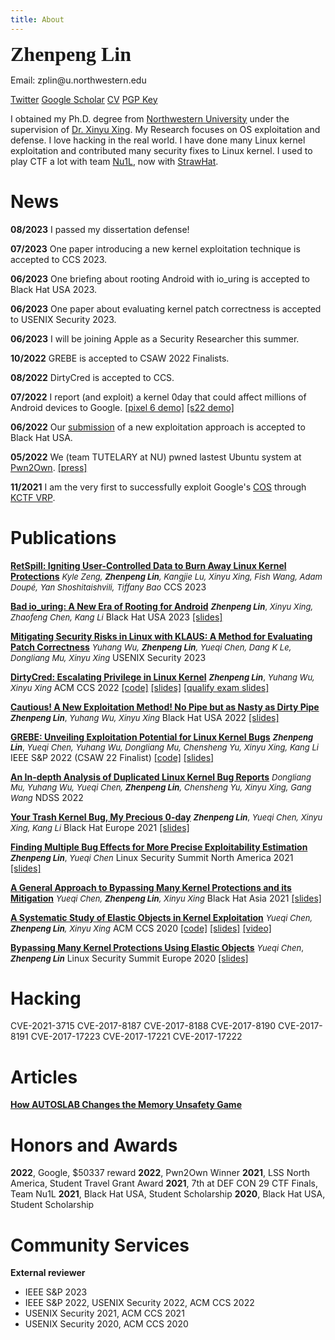 ```yaml
---
title: About
---
```

<font face="Menlo" size=6><b>Zhenpeng Lin</b></font>

Email: zplin<span>@<span>u.northwestern.edu

[Twitter](https://twitter.com/markak_) [Google Scholar](https://scholar.google.com/citations?user=-V2OvtwAAAAJ&hl=en) [CV](./ZhenpengLin.pdf) [PGP Key](./pgp_pub.txt)

I obtained my Ph.D. degree from [Northwestern University](https://www.northwestern.edu) under the supervision of [Dr. Xinyu Xing](http://xinyuxing.org/). My Research focuses on OS exploitation and defense. I love hacking in the real world. I have done many Linux kernel exploitation and contributed many security fixes to Linux kernel. I used to play CTF a lot with team [Nu1L](https://nu1l.com), now with [StrawHat](https://strawhat.team/).

# News

**08/2023** I passed my dissertation defense!

**07/2023** One paper introducing a new kernel exploitation technique is accepted to CCS 2023.

**06/2023** One briefing about rooting Android with io\_uring is accepted to Black Hat USA 2023.

**06/2023** One paper about evaluating kernel patch correctness is accepted to USENIX Security 2023.

**06/2023** I will be joining Apple as a Security Researcher this summer.

**10/2022** GREBE is accepted to CSAW 2022 Finalists.

**08/2022** DirtyCred is accepted to CCS.

**07/2022** I report (and exploit) a kernel 0day that could affect millions of Android devices to Google. [[pixel 6 demo]](./pixel6_demo.mp4) [[s22 demo]](./s22_demo.mp4)

**06/2022** Our [submission](https://www.blackhat.com/us-22/briefings/schedule/#cautious-a-new-exploitation-method-no-pipe-but-as-nasty-as-dirty-pipe-27169) of a new exploitation approach is accepted to Black Hat USA.

**05/2022** We (team TUTELARY at NU) pwned lastest Ubuntu system at [Pwn2Own](https://www.zerodayinitiative.com/blog/2022/5/18/pwn2own-vancouver-2022-the-results). [[press]](https://therecord.media/tesla-microsoft-and-ubuntu-bugs-found-during-pwn2own-hacking-competition/)

**11/2021** I am the very first to successfully exploit Google's [COS](https://cloud.google.com/container-optimized-os/docs) through [KCTF VRP](https://security.googleblog.com/2022/02/roses-are-red-violets-are-blue-giving.html).

# Publications

[**RetSpill: Igniting User-Controlled Data to Burn Away Linux Kernel Protections**]()
<font size=2>*Kyle Zeng, **Zhenpeng Lin**, Kangjie Lu, Xinyu Xing, Fish Wang, Adam Doupé, Yan Shoshitaishvili, Tiffany Bao*</font>
CCS 2023

[**Bad io_uring: A New Era of Rooting for Android**](https://www.blackhat.com/us-23/briefings/schedule/index.html#bad-io_uring-a-new-era-of-rooting-for-android-32243)
<font size=2>***Zhenpeng Lin***, *Xinyu Xing, Zhaofeng Chen, Kang Li*</font>
Black Hat USA 2023 [[slides]]()

[**Mitigating Security Risks in Linux with KLAUS: A Method for Evaluating Patch Correctness**](./papers/KLAUS.pdf)
<font size=2>*Yuhang Wu, **Zhenpeng Lin**, Yueqi Chen, Dang K Le, Dongliang Mu, Xinyu Xing*</font>
USENIX Security 2023

[**DirtyCred: Escalating Privilege in Linux Kernel**](./papers/DirtyCred.pdf)
<font size=2>***Zhenpeng Lin***, *Yuhang Wu, Xinyu Xing*</font>
ACM CCS 2022 [[code]](https://github.com/markakd/DirtyCred) [[slides]](./papers/DirtyCred_CCS_slides.pdf) [[qualify exam slides]](./papers/Qualify_ZhenpengLin.pdf)

[**Cautious! A New Exploitation Method! No Pipe but as Nasty as Dirty Pipe**](https://www.blackhat.com/us-22/briefings/schedule/#cautious-a-new-exploitation-method-no-pipe-but-as-nasty-as-dirty-pipe-27169)
<font size=2>***Zhenpeng Lin***, *Yuhang Wu, Xinyu Xing*</font>
Black Hat USA 2022 [[slides]](./papers/DirtyCred-BH22-Zhenpeng.pdf)

[**GREBE: Unveiling Exploitation Potential for Linux Kernel Bugs**](./papers/GREBE.pdf)
<font size=2>***Zhenpeng Lin***, *Yueqi Chen, Yuhang Wu, Dongliang Mu, Chensheng Yu, Xinyu Xing, Kang Li*</font>
IEEE S&P 2022 (CSAW 22 Finalist)  [[code]](https://github.com/markakd/GREBE) [[slides]](./papers/GREBE_slides.pdf)

[**An In-depth Analysis of Duplicated Linux Kernel Bug Reports**](./papers/bug_analysis.pdf)
<font size=2>*Dongliang Mu, Yuhang Wu, Yueqi Chen, **Zhenpeng Lin**, Chensheng Yu, Xinyu Xing, Gang Wang*</font>
NDSS 2022

[**Your Trash Kernel Bug, My Precious 0-day**](https://www.blackhat.com/eu-21/briefings/schedule/#your-trash-kernel-bug-my-precious--day-24849)
<font size=2>***Zhenpeng Lin***, *Yueqi Chen, Xinyu Xing, Kang Li*</font>
Black Hat Europe 2021 [[slides]](./talks/BHEU21_trash_kernel_bug.pdf)

[**Finding Multiple Bug Effects for More Precise Exploitability Estimation**]()
<font size=2>***Zhenpeng Lin***, *Yueqi Chen*</font>
Linux Security Summit North America 2021 [[slides]](./talks/LSS_2021_Multiple_Error_Behavior.pdf)

[**A General Approach to Bypassing Many Kernel Protections and its Mitigation**](https://www.blackhat.com/asia-21/briefings/schedule/#a-general-approach-to-bypassing-many-kernel-protections-and-its-mitigation-22345)
<font size=2>*Yueqi Chen, **Zhenpeng Lin**, Xinyu Xing*</font>
Black Hat Asia 2021 [[slides]](./talks/bhasia21.pdf)

[**A Systematic Study of Elastic Objects in Kernel Exploitation**](./papers/ELOISE.pdf)
<font size=2>*Yueqi Chen, **Zhenpeng Lin**, Xinyu Xing*</font>
ACM CCS 2020 [[code]](https://github.com/chenyueqi/W2L) [[slides]](./papers/ELOISE_slides.pdf) [[video]](./papers/ELOISE_presentation.mp4)

[**Bypassing Many Kernel Protections Using Elastic Objects**]()
<font size=2>*Yueqi Chen*, ***Zhenpeng Lin***</font>
Linux Security Summit Europe 2020 [[slides]](./talks/Bypassing-Many-Kernel-Protections-Using-Elastic-Objects.pdf)

# Hacking

CVE-2021-3715
CVE-2017-8187
CVE-2017-8188
CVE-2017-8190
CVE-2017-8191
CVE-2017-17223
CVE-2017-17221
CVE-2017-17222

# Articles

[**How AUTOSLAB Changes the Memory Unsafety Game**](https://grsecurity.net/how_autoslab_changes_the_memory_unsafety_game)

# Honors and Awards

**2022**, Google, $50337 reward
**2022**, Pwn2Own Winner
**2021**, LSS North America, Student Travel Grant Award
**2021**, 7th at DEF CON 29 CTF Finals, Team Nu1L
**2021**, Black Hat USA, Student Scholarship
**2020**, Black Hat USA, Student Scholarship

# Community Services

**External reviewer**

* IEEE S&P 2023
* IEEE S&P 2022, USENIX Security 2022, ACM CCS 2022
* USENIX Security 2021, ACM CCS 2021
* USENIX Security 2020, ACM CCS 2020
